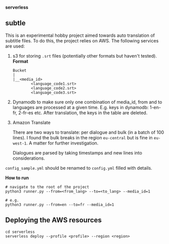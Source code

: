 **serverless**

## subtle

This is an experimental hobby project aimed towards auto translation of subtitle files. 
To do this, the project relies on AWS. The following services are used:

1. s3 for storing `.srt` files (potentially other formats but haven't tested).
    **Format**
    
    ```
    Bucket
    |
    |__<media_id>
            <language_code1.srt>
            <language_code2.srt>
            <language_code3.srt>
    ```    

2. Dynamodb to make sure only one combination of media_id, from and to languages are processed at a given time.
    E.g. keys in dynamodb: 1-en-fr, 2-fr-es etc.
    After translation, the keys in the table are deleted.

3. Amazon Translate    
    
    There are two ways to translate: per dialogue and bulk (in a batch of 100 lines).
    I found the bulk breaks in the region `eu-central` but is fine in `eu-west-1`. A matter for further investigation.
    
    Dialogues are parsed by taking timestamps and new lines into considerations.   


`config_sample.yml` should be renamed to `config.yml` filled with details.


**How to run**

```
# navigate to the root of the project
python3 runner.py --from=<from_lang> --to=<to_lang> --media_id=1

# e.g.
python3 runner.py --from=en --to=fr --media_id=1
```

## Deploying the AWS resources

```
cd serverless
serverless deploy --profile <profile> --region <region>
```
